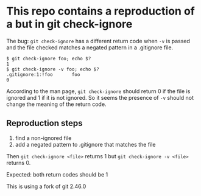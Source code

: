 # This repo contains a reproduction of a but in git check-ignore

The bug: `git check-ignore` has a different return code when `-v` is passed and the file checked matches a negated pattern in a .gitignore file.

```
$ git check-ignore foo; echo $?
1
$ git check-ignore -v foo; echo $?
.gitignore:1:!foo       foo
0
```

According to the man page, `git check-ignore` should return 0 if the file is ignored and 1 if it is not ignored. So it seems the presence of `-v` should not change the meaning of the return code.

## Reproduction steps

1) find a non-ignored file
2) add a negated pattern to .gitignore that matches the file

Then `git check-ignore <file>` returns 1 but `git check-ignore -v <file>` returns 0.

Expected: both return codes should be 1

This is using a fork of git 2.46.0
